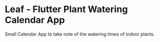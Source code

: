 # Leaf - Flutter Plant Watering Calendar App

Small Calendar App to take note of the watering times of indoor plants.
